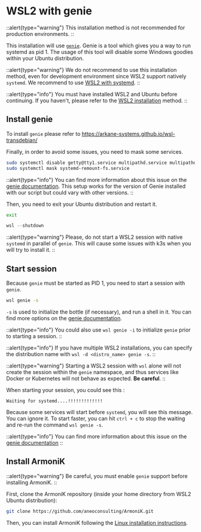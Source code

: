 # WSL2 with genie

::alert{type="warning"}
This installation method is not recommended for production environments.
::

This installation will use [`genie`](https://github.com/arkane-systems/genie). Genie is a tool which gives you a way to run systemd as pid 1. The usage of this tool will disable some Windows goodies within your Ubuntu distribution.

::alert{type="warning"}
We do not recommend to use this installation method, even for development environment since WSL2 support natively `systemd`. We recommend to use [WSL2 with systemd](./1.wsl2-with-systemd.md).
::

::alert{type="info"}
You must have installed WSL2 and Ubuntu before continuing. If you haven't, please refer to the [WSL2 installation](./0.installation-using-wsl2.md) method.
::

## Install genie

To install `genie` please refer to https://arkane-systems.github.io/wsl-transdebian/

Finally, in order to avoid some issues, you need to mask some services.

```bash
sudo systemctl disable getty@tty1.service multipathd.service multipathd.socket ssh.service
sudo systemctl mask systemd-remount-fs.service
```

::alert{type="info"}
You can find more information about this issue on the [genie documentation](https://github.com/arkane-systems/genie#warning-timing-out). This setup works for the version of Genie installed with our script but could vary with other versions.
::

Then, you need to exit your Ubuntu distribution and restart it.

```bash
exit
```

```powershell
wsl --shutdown
```

::alert{type="warning"}
Please, do not start a WSL2 session with native `systemd` in parallel of `genie`. This will cause some issues with k3s when you will try to install it.
::

## Start session

Because `genie` must be started as PID 1, you need to start a session with `genie`.

```bash
wsl genie -s
```

`-s` is used to initialize the bottle (if necessary), and run a shell in it. You can find more options on the [genie documentation](https://github.com/arkane-systems/genie#usage).

::alert{type="info"}
You could also use `wsl genie -i` to initialize `genie` prior to starting a session.
::

::alert{type="info"}
If you have multiple WSL2 installations, you can specify the distribution name with `wsl -d <distro_name> genie -s`.
::

::alert{type="warning"}
Starting a WSL2 session with `wsl` alone will not create the session within the `genie` namespace, and thus services like Docker or Kubernetes will not behave as expected. **Be careful**.
::

When starting your session, you could see this :

```text
Waiting for systemd....!!!!!!!!!!!!!
```

Because some services will start before `systemd`, you will see this message. You can ignore it. To start faster, you can hit `ctrl + c` to stop the waiting and re-run the command `wsl genie -s`.

::alert{type="info"}
You can find more information about this issue on the [genie documentation](https://github.com/arkane-systems/genie#warning-timing-out)
::

## Install ArmoniK

::alert{type="warning"}
Be careful, you must enable `genie` support before installing ArmoniK.
::

First, clone the ArmoniK repository (inside your home directory from WSL2 Ubuntu distribution):

```bash
git clone https://github.com/aneoconsulting/ArmoniK.git
```

Then, you can install ArmoniK following the [Linux installation instructions](../1.linux/0.prerequisites.md).
